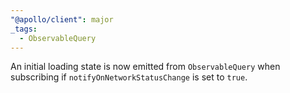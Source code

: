 ```yaml
---
"@apollo/client": major
_tags:
  - ObservableQuery
---
```


An initial loading state is now emitted from `ObservableQuery` when subscribing if `notifyOnNetworkStatusChange` is set to `true`.
